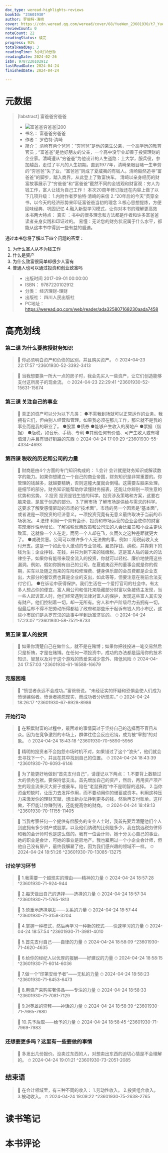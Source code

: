 ```yaml
---
doc_type: weread-highlights-reviews
bookId: "23601930"
author: 罗伯特·清崎
cover: https://cdn.weread.qq.com/weread/cover/68/YueWen_23601930/t7_YueWen_23601930.jpg
reviewCount: 0
noteCount: 22
readingStatus: 读完
progress: 93%
totalReadDay: 3
readingTime: 3小时10分钟
readingDate: 2024-02-26
isbn: 9787220102912
lastReadDate: 2024-04-24
finishedDate: 2024-04-24

---
```

# 元数据
> [!abstract] 富爸爸穷爸爸
> - ![ 富爸爸穷爸爸|200](https://cdn.weread.qq.com/weread/cover/68/YueWen_23601930/t7_YueWen_23601930.jpg)
> - 书名： 富爸爸穷爸爸
> - 作者： 罗伯特·清崎
> - 简介： 清崎有两个爸爸：“穷爸爸”是他的亲生父亲，一个高学历的教育官员；“富爸爸”是他好朋友的父亲，一个高中没毕业却善于投资理财的企业家。清崎遵从“穷爸爸”为他设计的人生道路：上大学，服兵役，参加越战，走过了平凡的人生初期。直到1977年，清崎亲眼目睹一生辛劳的“穷爸爸”失了业，“富爸爸”则成了夏威夷的有钱人。清崎毅然追寻“富爸爸”的脚步，踏入商界，从此登上了致富快车。
清崎以亲身经历的财富故事展示了“穷爸爸”和“富爸爸”截然不同的金钱观和财富观：穷人为钱工作，富人让钱为自己工作！
本次20周年修订版还在内容上做了以下几项升级：
1.内附作者罗伯特·清崎的来信
2.“20年后的今天”贯穿全书，以今天的经济形势来印证富爸爸当初的理念
3.核心思想提炼，方便回味经典、巩固记忆
4.融入新型学习模式，让你对本书的理解更高效
本书两大特点：
真实 ：书中的很多理念和方法都是作者和许多富爸爸读者亲身实践和印证过的。
易懂：无论您的财务状况属于什么水平，都能从这本书中得到一些有益的启迪。
 
通过本书您将了解以下四个问题的答案：
1. 为什么富人从不为钱工作
2. 什么是资产
3. 为什么致富很简单却很少人富有
4. 普通人也可以通过投资和创业致富吗
> - 出版时间 2017-09-01 00:00:00
> - ISBN： 9787220102912
> - 分类： 经济理财-理财
> - 出版社： 四川人民出版社
> - PC地址：https://weread.qq.com/web/reader/ada325807168230aada7458

# 高亮划线

### 第二课 为什么要教授财务知识

> 📌 你必须明白资产和负债的区别，并且购买资产。 
> ⏱ 2024-04-23 22:17:57 ^23601930-52-3392-3413

> 📌 当我想要换一所大一点的房子时，我会先买入一些资产，让它们创造能够支付这所房子的现金流。 
> ⏱ 2024-04-23 22:29:41 ^23601930-52-15631-15674

### 第三课 关注自己的事业

> 📌 真正的资产可以分为以下几类：
●不需我到场就可以正常运作的业务。我拥有它们，但由别人经营和管理。如果我必须在那儿工作，那它就不是我的事业而是我的职业了。
●股票
●债券
●能够产生收入的房地产
●票据（借据）
●版税，如音乐、手稿、专利
●其他任何有价值、可产生收入或有增值潜力并且有很好销路的东西 
> ⏱ 2024-04-24 17:09:29 ^23601930-55-4334-4693

### 第四课 税收的历史和公司的力量

> 📌 财商是由4个方面的专门知识构成的：
1.会计
会计就是财务知识或解读数字的能力。如果你想建立一个自己的商业帝国，财务知识是非常重要的。你管理的钱越多，就越要精确，否则这幢大厦就会倒塌。这需要左脑来处理，是细节的部分。财务知识能帮助你读懂财务报表，还能让你辨别一项生意的优势和劣势。
2.投资
投资是钱生钱的科学。投资涉及策略和方案，这要右脑来做，是属于创造的部分。
3.了解市场
了解市场是供给与需求的科学。这要求了解受感情驱动的市场的“技术面”。市场的另一个因素是“基本面”，或者说是一项投资的经济意义。一项投资究竟有无意义最终取决于当前的市场状况。
4.法律
利用一个具有会计、投资和市场运营的企业会使你的财富实现爆炸性地增长。了解减税优惠政策和公司法的人会比雇员和小业主更快致富。这就像一个人在走，而另一个人却在飞，久而久之这种差距就更大了。
●减税优惠。公司可以做许多个人无法做的事，例如：用税前收入支付开支。这是一个如此令人激动的专业领域。雇员挣钱、纳税，并靠剩下的钱为生；企业挣钱、花钱，并只为剩下来的钱缴税。这是富人钻的最大的法律空子。如果你有能带来现金流入的投资，你就可以轻松、廉价地使用这些漏洞。例如，假如你拥有自己的公司，在夏威夷召开的董事会就是你的假期，买车以及随之而来的车险和修理费、健身俱乐部的会员费都是企业支出，大部分的餐饮费也算是企业的支出，如此等等，但要注意在税前合法支付它们。
●在诉讼中获得保护。我们生活在一个爱打官司的社会中。有太多人想占你的便宜。富人用公司和信托来隐藏部分财富以免被债主发现，当一些人起诉富人时，他们经常遇到法律对富人的保护，发现这些富人其实没有财产。他们控制着一切，却一无所有。穷人和中产阶级尽力去拥有一切，但最后却不得不把劳动所得都给了政府和那些乐于起诉有钱人的小市民，这些小市民们是从罗宾汉的故事中学到劫富济贫的。 
> ⏱ 2024-04-24 17:23:07 ^23601930-58-7521-8733

### 第五课 富人的投资

> 📌 如果你清楚自己在做什么，就不是在赌博；如果你把钱投进一笔交易然后只是祈祷，才是在赌博。在任何一项投资中，成功的办法都是运用你的技术知识、智慧以及对于这个游戏的热爱来减少意外、降低风险 
> ⏱ 2024-04-24 17:57:03 ^23601930-61-16588-16679

### 克服困难

> 📌 “愤世者永远不会成功。”富爸爸说。“未经证实的怀疑和恐惧会使人们成为愤世嫉俗者。愤世者抱怨现实，而成功者分析现实。” 
> ⏱ 2024-04-24 18:26:17 ^23601930-67-8928-8986

### 开始行动

> 📌 在积累财富的过程中，最困难的事情莫过于坚持自己的选择而不盲目从众。因为在竞争激烈的市场上，群体往往会反应迟钝，成为被“宰割”的对象。 
> ⏱ 2024-04-24 18:43:18 ^23601930-70-5890-5956

> 📌 精明的投资者不会抱怨市场时机不对，如果错过了这个“浪头”，他们就会去寻找下一个，并且在其中找到自己的位置。 
> ⏱ 2024-04-24 18:43:39 ^23601930-70-6093-6146

> 📌 为了能更好地做到“首先支付自己”，请谨记以下两点：
1.不要背上数额过大的债务包袱。要保持低支出。首先增加自己的资产，然后，再用资产项产生的现金流来买大房子或豪车。陷在“老鼠赛跑”中不是明智的选择。
2.当你资金短缺时，让压力去发挥作用，而不要动用你的储蓄或资本。利用这种压力来激发你的理财天赋，想出新办法挣到更多的钱，然后再支付账单。这样做，不但能让你赚到钱，还能提高你的财商。 
> ⏱ 2024-04-24 18:49:13 ^23601930-70-11155-11405

> 📌 当我考察任何一个提供有偿服务的专业人士时，我首先要弄清楚他们个人到底拥有多少财产或股票，以及他们纳税的比例是多少，我在挑选税务律师和我的会计师时也是这么做的。我有一位会计师，她十分关心自己的事业，她的职业是会计，可她的事业是房地产。我也雇用过一个小企业会计师，但他自己没有房产，最终我解雇了他，因为我们感兴趣的领域不一样。 
> ⏱ 2024-04-24 18:51:26 ^23601930-70-13085-13275

### 讨论学习环节

> 📌 1.我需要一个超现实的理由——精神的力量 
> ⏱ 2024-04-24 18:57:28 ^23601930-71-924-944

> 📌 2.每天做出自己的选择——选择的力量 
> ⏱ 2024-04-24 18:57:34 ^23601930-71-1765-1813

> 📌 3.慎重地选择朋友——关系的力量 
> ⏱ 2024-04-24 18:57:44 ^23601930-71-3158-3204

> 📌 4.掌握一种模式，然后再学习一种新的模式——快速学习的力量 
> ⏱ 2024-04-24 18:57:54 ^23601930-71-3981-4010

> 📌 5.首先支付自己——自律的力量 
> ⏱ 2024-04-24 18:58:09 ^23601930-71-4620-4635

> 📌 6.给你的经纪人以优厚的报酬——好建议的力量 
> ⏱ 2024-04-24 18:58:15 ^23601930-71-6014-6036

> 📌 7.做一个“印第安给予者”——无私的力量 
> ⏱ 2024-04-24 18:58:23 ^23601930-71-6453-6473

> 📌 8.用资产来购买奢侈品——专注的力量 
> ⏱ 2024-04-24 18:58:33 ^23601930-71-7081-7129

> 📌 9.对英雄的崇拜——神话的力量 
> ⏱ 2024-04-24 18:58:39 ^23601930-71-7665-7680

> 📌 10.先予后取——给予的力量 
> ⏱ 2024-04-24 18:58:45 ^23601930-71-7969-7983

### 还想要更多吗？这里有一些要做的事情

> 📌 多发出几份报价。没卖过东西的人，对想卖出东西的迫切心情是不会理解的。 
> ⏱ 2024-04-24 19:01:21 ^23601930-73-2051-2085

## 结束语

> 📌 在会计领域里，有三种不同的收入：
1.劳动性收入。
2.投资组合收入。
3.被动收入。 
> ⏱ 2024-04-24 19:09:22 ^23601930-75-2638-2765

# 读书笔记

# 本书评论
